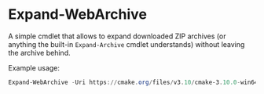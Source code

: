 # Expand-WebArchive

A simple cmdlet that allows to expand downloaded ZIP archives (or anything the built-in `Expand-Archive` cmdlet understands) without leaving the archive behind.

Example usage:

```PowerShell
Expand-WebArchive -Uri https://cmake.org/files/v3.10/cmake-3.10.0-win64-x64.zip -DestinationPath ~/Downloads/Kitware/CMake
```